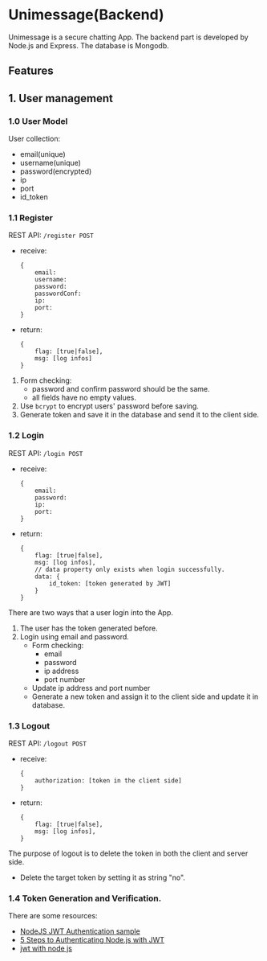 # Unimessage(Backend)
Unimessage is a secure chatting App. The backend part is developed by Node.js and Express. The database is Mongodb.

## Features
## 1. User management
### 1.0 User Model
User collection:
* email(unique)
* username(unique)
* password(encrypted)
* ip
* port
* id_token

### 1.1 Register
REST API: `/register POST`
* receive:
    ```
    {
        email: 
        username: 
        password:
        passwordConf:
        ip:
        port:
    }
    ```
* return:
    ```
    {
        flag: [true|false],
        msg: [log infos]
    }
    ```

1. Form checking:
    * password and confirm password should be the same.
    * all fields have no empty values.
2. Use `bcrypt` to encrypt users' password before saving.
3. Generate token and save it in the database and send it to the client side.

### 1.2 Login
REST API: `/login POST`
* receive:
    ```
    {
        email: 
        password:
        ip:
        port:
    }
    ```
* return:
    ```
    {
        flag: [true|false],
        msg: [log infos],
        // data property only exists when login successfully.
        data: {
            id_token: [token generated by JWT]
        }
    }
    ```

There are two ways that a user login into the App.
1. The user has the token generated before.
2. Login using email and password.
    * Form checking: 
        * email
        * password
        * ip address
        * port number
    * Update ip address and port number
    * Generate a new token and assign it to the client side and update it in database.

### 1.3 Logout
REST API: `/logout POST`
* receive:
    ```
    {
        authorization: [token in the client side]
    }
    ```
* return:
    ```
    {
        flag: [true|false],
        msg: [log infos],
    }
    ```
The purpose of logout is to delete the token in both the client and server side.
* Delete the target token by setting it as string "no".

### 1.4 Token Generation and Verification.
There are some resources: 
* [NodeJS JWT Authentication sample](https://github.com/auth0-blog/nodejs-jwt-authentication-sample)
* [5 Steps to Authenticating Node.js with JWT](https://www.codementor.io/olatundegaruba/5-steps-to-authenticating-node-js-with-jwt-7ahb5dmyr)
* [jwt with node js](https://medium.com/@siddharthac6/json-web-token-jwt-the-right-way-of-implementing-with-node-js-65b8915d550e)
